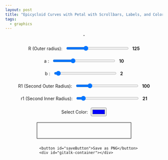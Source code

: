 ```yaml
---
layout: post
title: "Epicycloid Curves with Petal with Scrollbars, Labels, and Color Picker"
tags:
  - graphics
---
```


<style>
        .canvas-container {
            display: flex;
            flex-direction: column;
            align-items: center;
        }
        canvas {
            border: 1px solid black;
        }
        .controls {
            margin-top: 20px;
            display: flex;
            flex-direction: column;
            align-items: center;
        }
        .control-group {
            margin: 10px 0;
            display: flex;
            align-items: center;
        }
        .control-group label {
            margin-right: 10px;
        }
        .color-spectrum {
            margin: 10px 0;
            width: 300px;
        }
        input[type="range"] {
            width: 200px;
        }
        .value-label {
            margin-left: 10px;
            font-weight: bold;
        }
        #gitalk-container {
            width: 600px;
        }
</style>
<div class="canvas-container">
        <canvas id="canvas" width="800" height="800"></canvas>
    <div class="controls">
        <div class="control-group">
            <label for="R">R (Outer radius):</label>
            <input type="range" id="R" min="50" max="300" value="125">
            <span id="R-value" class="value-label">125</span>
        </div>
        <div class="control-group">
            <label for="a">a :</label>
            <input type="range" id="a" min="1" max="30" value="10">
            <span id="a-value" class="value-label">10</span>
        </div>
        <div class="control-group">
            <label for="b">b :</label>
            <input type="range" id="b" min="1" max="30" value="2">
            <span id="b-value" class="value-label">2</span>
        </div>
        <div class="control-group">
            <label for="R1">R1 (Second Outer Radius):</label>
            <input type="range" id="R1" min="50" max="300" value="100">
            <span id="R1-value" class="value-label">100</span>
        </div>
        <div class="control-group">
            <label for="r1">r1 (Second Inner Radius):</label>
            <input type="range" id="r1" min="10" max="150" value="21">
            <span id="r1-value" class="value-label">21</span>
        </div>
        <div class="control-group">
            <label for="color">Select Color:</label>
            <input type="color" id="color" value="#0000ff">
        </div>
        <canvas id="gradientCanvas" width="300" height="50" class="color-spectrum"></canvas>

        <button id="saveButton">Save as PNG</button>
        <div id="gitalk-container"></div>
</div>
<script>
        const canvas = document.getElementById('canvas');
        const ctx = canvas.getContext('2d');
        const gradientCanvas = document.getElementById('gradientCanvas');
        const gradientCtx = gradientCanvas.getContext('2d');

        let R = 125;
        let a = 10;
        let b = 2;
        let R1 = 101;
        let r1 = 21;
        let rotationAngle = 0;
        let selectedColor = '#0000ff';

        function drawEpicycloid() {
            const width = canvas.width;
            const height = canvas.height;
            const centerX = width / 2;
            const centerY = height / 2;

            ctx.clearRect(0, 0, width, height);
            ctx.save();
            ctx.translate(centerX, centerY);
            ctx.rotate(rotationAngle * Math.PI / 180);
            ctx.translate(-centerX, -centerY);

            const colors = generateGradientColors(selectedColor, 16);
            let colorIndex = 0;

            ctx.beginPath();
            for (let t = 0; t <= 2 * Math.PI * Math.max(b / Math.gcd(b, a), r1 / Math.gcd(R1, r1)); t += 0.01) {


                const x = centerX + (R1 + r1) * Math.cos(t) - r1 * Math.cos((R1 + r1) / r1 * t) + R * Math.cos(a/b*t)*Math.cos(t) ;
                const y = centerY + (R1 + r1) * Math.sin(t) - r1 * Math.sin((R1 + r1) / r1 * t) + R * Math.cos(a/b*t)*Math.sin(t) ;

                if (t / (2 * Math.PI) - Math.floor(t / (2 * Math.PI)) < 0.001) ctx.strokeStyle = colors[colorIndex % colors.length];

                if (t == 0) {
                    ctx.moveTo(x, y);
                } else {
                    ctx.lineTo(x, y);
                }

                colorIndex++;
            }
            ctx.stroke();

            ctx.restore();
            rotationAngle += 1;
        }

        Math.gcd = function(a, b) {
            return b ? Math.gcd(b, a % b) : Math.abs(a);
        };

        function generateGradientColors(baseColor, steps) {
            let base = hexToRgb(baseColor);
            let colors = [];
            for (let i = 0; i < steps; i++) {
                let ratio = i / (steps - 1);
                let color = {
                    r: Math.round(base.r * (1 - ratio)),
                    g: Math.round(base.g * (1 - ratio)),
                    b: Math.round(base.b * (1 - ratio))
                };
                colors.push(`rgb(${color.r}, ${color.g}, ${color.b})`);
            }
            return colors;
        }

        function hexToRgb(hex) {
            let bigint = parseInt(hex.slice(1), 16);
            let r = (bigint >> 16) & 255;
            let g = (bigint >> 8) & 255;
            let b = bigint & 255;
            return { r, g, b };
        }

        function drawColorGradient() {
            const colors = generateGradientColors(selectedColor, 32);
            const width = gradientCanvas.width;
            const height = gradientCanvas.height;
            gradientCtx.clearRect(0, 0, width, height);
            const grad = gradientCtx.createLinearGradient(0, 0, width, 0);
            colors.forEach((color, index) => {
                grad.addColorStop(index / (colors.length - 1), color);
            });
            gradientCtx.fillStyle = grad;
            gradientCtx.fillRect(0, 0, width, height);
        }

        document.getElementById('R').addEventListener('input', function() {
            R = parseInt(this.value);
            document.getElementById('R-value').innerText = this.value;
        });
        document.getElementById('a').addEventListener('input', function() {
            a = parseInt(this.value);
            document.getElementById('a-value').innerText = this.value;
        });
        document.getElementById('b').addEventListener('input', function() {
            b = parseInt(this.value);
            document.getElementById('b-value').innerText = this.value;
        });
        document.getElementById('R1').addEventListener('input', function() {
            R1 = parseInt(this.value);
            document.getElementById('R1-value').innerText = this.value;
        });
        document.getElementById('r1').addEventListener('input', function() {
            r1 = parseInt(this.value);
            document.getElementById('r1-value').innerText = this.value;
        });
        document.getElementById('color').addEventListener('input', function() {
            selectedColor = this.value;
            drawColorGradient();
        });

        setInterval(drawEpicycloid, 100);
        drawColorGradient();

        function saveCanvasAsImage(canvas) {
            const dataURL = canvas.toDataURL('image/png');
            const filename = `epicycloid_R_${R}_a_${a}_b_${b}_R1_${R1}_r1_${r1}.png`;
            const link = document.createElement('a');
            link.href = dataURL;
            link.download = filename;
            document.body.appendChild(link);
            link.click();
            document.body.removeChild(link);
        }

        document.getElementById('saveButton').addEventListener('click', function() {
            saveCanvasAsImage(canvas);
        });
</script>
